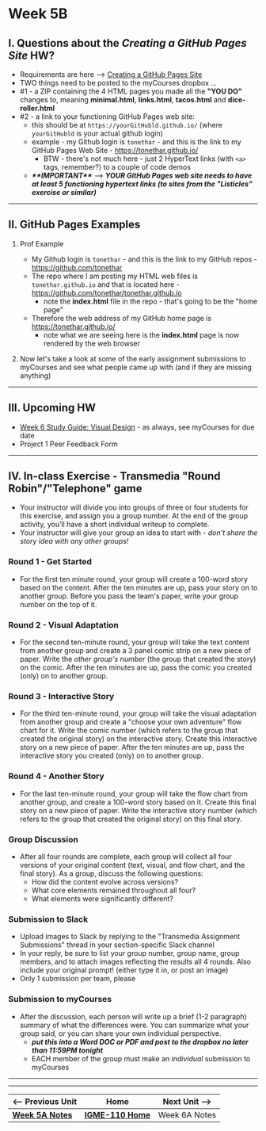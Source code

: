 # Week 5B

## I. Questions about the *Creating a GitHub Pages Site* HW?
- Requirements are here --> [Creating a GitHub Pages Site](../exercises/github-pages-site.md) 
- TWO things need to be posted to the myCourses dropbox ...
- #1 - a ZIP containing the 4 HTML pages you made all the **"YOU DO"** changes to, meaning **minimal.html**, **links.html**, **tacos.html** and **dice-roller.html**
- #2 - a link to your functioning GitHub Pages web site:
  - this should be at `https://yourGitHubld.github.io/` (where `yourGitHubld` is your actual github login)
  - example - my Github login is `tonethar` - and this is the link to my GitHub Pages Web Site - https://tonethar.github.io/
    - BTW - there's not much here - just 2 HyperText links (with `<a>` tags, remember?) to a couple of code demos
  - ***\*\*IMPORTANT\*\**** --> ***YOUR GitHub Pages web site needs to have at least 5 functioning hypertext links (to sites from the "Listicles" exercise or similar)***

---

## II. GitHub Pages Examples

1) Prof Example 
 
    - My Github login is `tonethar` - and this is the link to my GitHub repos - https://github.com/tonethar
    - The repo where I am posting my HTML web files is `tonethar.github.io` and that is located here - https://github.com/tonethar/tonethar.github.io
      - note the **index.html** file in the repo - that's going to be the "home page"
    - Therefore the web address of my GitHub home page is https://tonethar.github.io/
      - note what we are seeing here is the **index.html** page is now rendered by the web browser

2) Now let's take a look at some of the early assignment submissions to myCourses and see what people came up with (and if they are missing anything)
 

---

## III. Upcoming HW
- [Week 6 Study Guide: Visual Design](https://docs.google.com/document/d/1wA7yfU2o4mPVfP88kHgBjJwjDIjfqMgIc54fLxeIOE0/edit?usp=sharing) - as always, see myCourses for due date
- Project 1 Peer Feedback Form


---

## IV. In-class Exercise - Transmedia "Round Robin"/"Telephone" game


- Your instructor will divide you into groups of three or four students for this exercise, and assign you a group number. At the end of the group activity, you’ll have a short individual writeup to complete.
- Your instructor will give your group an idea to start with - *don't share the story idea with any other groups!*

### Round 1 - Get Started
- For the first ten minute round, your group will create a 100-word story based on the content. After the ten minutes are up, pass your story on to another group. Before you pass the team's paper, write your group number on the top of it.

### Round 2 - Visual Adaptation
- For the second ten-minute round, your group will take the text content from another group and create a 3 panel comic strip on a new piece of paper. Write the *other group's number* (the group that created the story) on the comic. After the ten minutes are up, pass the comic you created (only) on to another group.

### Round 3 - Interactive Story
- For the third ten-minute round, your group will take the visual adaptation from another group and create a "choose your own adventure" flow chart for it. Write the comic number (which refers to the group that created the original story) on the interactive story. Create this interactive story on a new piece of paper. After the ten minutes are up, pass the interactive story you created (only) on to another group.

### Round 4 - Another Story
- For the last ten-minute round, your group will take the flow chart from another group, and create a 100-word story based on it. Create this final story on a new piece of paper. Write the interactive story number (which refers to the group that created the original story) on this final story.

### Group Discussion
- After all four rounds are complete, each group will collect all four versions of your original content (text, visual, and flow chart, and the final story). As a group, discuss the following questions:
  - How did the content evolve across versions?
  - What core elements remained throughout all four?
  - What elements were significantly different?

### Submission to Slack
- Upload images to Slack by replying to the "Transmedia Assignment Submissions" thread in your section-specific Slack channel
- In your reply, be sure to list your group number, group name, group members, and to attach images reflecting the results all 4 rounds. Also include your original prompt! (either type it in, or post an image)
- Only 1 submission per team, please

### Submission to myCourses 
- After the discussion, each person will write up a brief (1-2 paragraph) summary of what the differences were. You can summarize what your group said, or you can share your own individual perspective.
  - ***put this into a Word DOC or PDF and post to the dropbox no later than 11:59PM tonight***
  - EACH member of the group must make an *individual* submission to myCourses



---
---

| <-- Previous Unit | Home | Next Unit -->
| --- | --- | --- 
|   [**Week 5A Notes**](5A.md)  |  [**IGME-110 Home**](../) | Week 6A Notes
